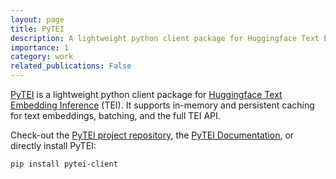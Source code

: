 ```yaml
---
layout: page
title: PyTEI
description: A lightweight python client package for Huggingface Text Embedding Inference
importance: 1
category: work
related_publications: False
---
```


[PyTEI](https://github.com/daniel-gomm/PyTEI) is a lightweight python client package for [Huggingface Text Embedding Inference](https://huggingface.co/docs/text-embeddings-inference) (TEI).
It supports in-memory and persistent caching for text embeddings, batching, and the full TEI API.

Check-out the [PyTEI project repository](https://github.com/daniel-gomm/PyTEI), the 
[PyTEI Documentation](https://daniel-gomm.github.io/PyTEI/), or directly install PyTEI:

```shell
pip install pytei-client
```
